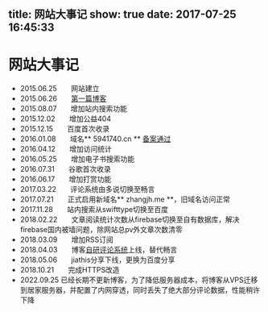 title: 网站大事记
show: true
date: 2017-07-25 16:45:33
---
# 网站大事记
- 2015.06.25　　网站建立
- 2015.06.26　　[第一篇博客](/2015/06/26/beginning/)
- 2015.08.07　　增加站内搜索功能
- 2015.12.02　　增加公益404
- 2015.12.15　　百度首次收录
- 2016.01.08　　域名** 5941740.cn ** [备案通过](2016/01/08/beian/)
- 2016.04.12　　增加访问统计
- 2016.05.25　　增加电子书搜索功能
- 2016.07.31　　谷歌首次收录
- 2016.06.17　　增加打赏功能
- 2017.03.22　　评论系统由多说切换至畅言
- 2017.07.21　　正式启用新域名** zhangjh.me **，旧域名访问正常
- 2017.11.28　　站内搜索从swifttype切换至百度
- 2018.02.22　　文章阅读统计次数从firebase切换至自有数据库，解决firebase国内被墙问题，除网站总pv外文章次数清零
- 2018.03.09　　增加RSS订阅
- 2018.04.03　　博客[自研评论系统](https://github.com/zhangjh/comment)上线，替代畅言
- 2018.05.06　　jiathis分享下线，更换为百度分享
- 2018.10.21　　完成HTTPS改造
- 2022.09.25    已经长期不更新博客，为了降低服务器成本，将博客从VPS迁移到居家服务器，并配置了内网穿透，同时丢失了绝大部分评论数据，性能稍许下降































